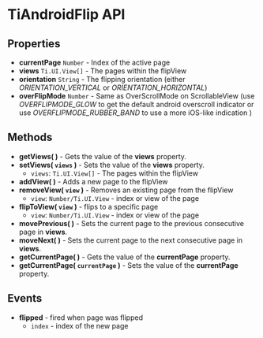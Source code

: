 # TiAndroidFlip API

## Properties

* __currentPage__ `Number` - Index of the active page
* __views__ `Ti.UI.View[]` - The pages within the flipView
* __orientation__ `String` - The flipping orientation (either _ORIENTATION_VERTICAL_ or _ORIENTATION_HORIZONTAL_)
* __overFlipMode__ `Number` - Same as OverScrollMode on ScrollableView (use _OVERFLIPMODE_GLOW_ to get the default android overscroll indicator or use  _OVERFLIPMODE_RUBBER_BAND_ to use a more iOS-like indication  )

## Methods

* __getViews( )__ - Gets the value of the __views__ property.
* __setViews( `views` )__ - Sets the value of the __views__ property.
  - `views`: `Ti.UI.View[]` - The pages within the flipView
* __addView( )__ - Adds a new page to the flipView
* __removeView( `view` )__ - Removes an existing page from the flipView
  - `view`: `Number/Ti.UI.View` - index or view of the page
* __flipToView( `view` )__ - flips to a specific page
  - `view`: `Number/Ti.UI.View` - index or view of the page
* __movePrevious( )__ - Sets the current page to the previous consecutive page in __views__.
* __moveNext( )__ - Sets the current page to the next consecutive page in __views__.
* __getCurrentPage( )__ - Gets the value of the __currentPage__ property.
* __getCurrentPage( `currentPage` )__ - Sets the value of the __currentPage__ property.

## Events

* __flipped__ - fired when page was flipped
  * `index` - index of the new page
